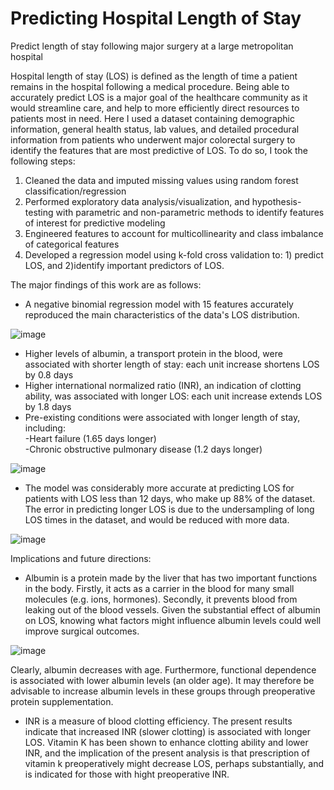 # Predicting Hospital Length of Stay
Predict length of stay following major surgery at a large metropolitan hospital

Hospital length of stay (LOS) is defined as the length of time a patient remains in the hospital following a medical procedure. Being able to accurately predict LOS is a major goal of the healthcare community as it would streamline care, and help to more efficiently direct resources to patients most in need. Here I used a dataset containing demographic information, general health status, lab values, and detailed procedural information
from patients who underwent major colorectal surgery to identify the features that are most predictive of LOS. To do so, I took the following steps:

1) Cleaned the data and imputed missing values using random forest classification/regression
2) Performed exploratory data analysis/visualization, and hypothesis-testing with parametric and non-parametric methods
to identify features of interest for predictive modeling
3) Engineered features to account for multicollinearity and class imbalance of categorical features
4) Developed a regression model using k-fold cross validation to: 1) predict LOS, and 2)identify
important predictors of LOS.


The major findings of this work are as follows:


- A negative binomial regression model with 15 features accurately reproduced the main characteristics of the data's LOS distribution.

![image](https://user-images.githubusercontent.com/89553765/197885769-83942a66-670e-4b1f-939a-daf9dc0c2cdc.png)


- Higher levels of albumin, a transport protein in the blood, were associated with shorter length of stay: each unit increase 
shortens LOS by 0.8 days
- Higher international normalized ratio (INR), an indication of clotting ability, was associated with longer LOS: each unit increase 
extends LOS by 1.8 days
- Pre-existing conditions were associated with longer length of stay, including:  
      -Heart failure (1.65 days longer)  
      -Chronic obstructive pulmonary disease (1.2 days longer)
      
![image](https://user-images.githubusercontent.com/89553765/212435818-4a58de21-f0ec-41e8-b165-becff6990bc4.png)
    
- The model was considerably more accurate at predicting LOS for patients with LOS less than 12 days, who make up 88% of the 
dataset. 
    The error in predicting longer LOS is due to the undersampling of long LOS times in the dataset, and would be reduced with more data.
    
![image](https://user-images.githubusercontent.com/89553765/198186332-6b6d062c-f143-4530-a0c5-44f0b34eff98.png)



Implications and future directions:

- Albumin is a protein made by the liver that has two important functions in the body. Firstly, it acts as a carrier
in the blood for many small molecules (e.g. ions, hormones). Secondly, it prevents blood from leaking out of the blood
vessels. Given the substantial effect of albumin on LOS, knowing what factors might influence albumin levels could well
improve surgical outcomes. 

![image](https://user-images.githubusercontent.com/89553765/197847978-c4479edc-d8c3-4b23-9a86-1b45dec62197.png)

 Clearly, albumin decreases with age. Furthermore, functional dependence is associated with lower albumin levels (an older age). It may 
 therefore be advisable to increase albumin levels in these groups through preoperative protein supplementation.

- INR is a measure of blood clotting efficiency. The present results indicate that increased INR (slower clotting) is associated
with longer LOS. Vitamin K has been shown to enhance clotting ability and lower INR, and the implication of the present analysis 
is that prescription of vitamin k preoperatively might decrease LOS, perhaps substantially, and is indicated for those with 
hight preoperative INR.

